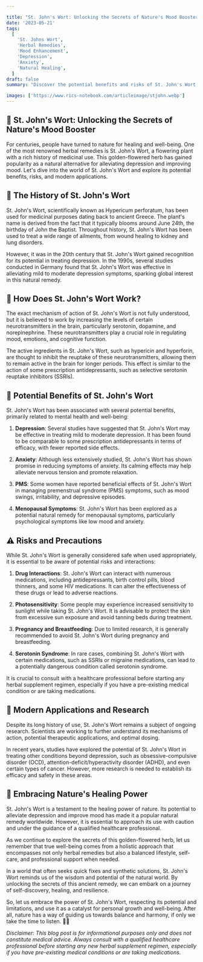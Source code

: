 ```yaml
---

title: "St. John's Wort: Unlocking the Secrets of Nature's Mood Booster 🌿"
date: '2023-05-21'
tags:
  [
    'St. Johns Wort',
    'Herbal Remedies',
    'Mood Enhancement',
    'Depression',
    'Anxiety',
    'Natural Healing',
  ]
draft: false
summary: "Discover the potential benefits and risks of St. John's Wort, a natural herbal remedy used for centuries to alleviate depression and improve mood. From its history to its modern applications, let's explore the secrets of this powerful plant. 🌼"

images: ['https://www.rics-notebook.com/articleimage/stjohn.webp']
---
```


## 🌟 St. John's Wort: Unlocking the Secrets of Nature's Mood Booster

For centuries, people have turned to nature for healing and well-being. One of the most renowned herbal remedies is St. John's Wort, a flowering plant with a rich history of medicinal use. This golden-flowered herb has gained popularity as a natural alternative for alleviating depression and improving mood. Let's dive into the world of St. John's Wort and explore its potential benefits, risks, and modern applications.

## 🌿 The History of St. John's Wort

St. John's Wort, scientifically known as Hypericum perforatum, has been used for medicinal purposes dating back to ancient Greece. The plant's name is derived from the fact that it typically blooms around June 24th, the birthday of John the Baptist. Throughout history, St. John's Wort has been used to treat a wide range of ailments, from wound healing to kidney and lung disorders.

However, it was in the 20th century that St. John's Wort gained recognition for its potential in treating depression. In the 1990s, several studies conducted in Germany found that St. John's Wort was effective in alleviating mild to moderate depression symptoms, sparking global interest in this natural remedy.

## 🧠 How Does St. John's Wort Work?

The exact mechanism of action of St. John's Wort is not fully understood, but it is believed to work by increasing the levels of certain neurotransmitters in the brain, particularly serotonin, dopamine, and norepinephrine. These neurotransmitters play a crucial role in regulating mood, emotions, and cognitive function.

The active ingredients in St. John's Wort, such as hypericin and hyperforin, are thought to inhibit the reuptake of these neurotransmitters, allowing them to remain active in the brain for longer periods. This effect is similar to the action of some prescription antidepressants, such as selective serotonin reuptake inhibitors (SSRIs).

## 🌼 Potential Benefits of St. John's Wort

St. John's Wort has been associated with several potential benefits, primarily related to mental health and well-being:

1. **Depression**: Several studies have suggested that St. John's Wort may be effective in treating mild to moderate depression. It has been found to be comparable to some prescription antidepressants in terms of efficacy, with fewer reported side effects.

2. **Anxiety**: Although less extensively studied, St. John's Wort has shown promise in reducing symptoms of anxiety. Its calming effects may help alleviate nervous tension and promote relaxation.

3. **PMS**: Some women have reported beneficial effects of St. John's Wort in managing premenstrual syndrome (PMS) symptoms, such as mood swings, irritability, and depressive episodes.

4. **Menopausal Symptoms**: St. John's Wort has been explored as a potential natural remedy for menopausal symptoms, particularly psychological symptoms like low mood and anxiety.

## ⚠️ Risks and Precautions

While St. John's Wort is generally considered safe when used appropriately, it is essential to be aware of potential risks and interactions:

1. **Drug Interactions**: St. John's Wort can interact with numerous medications, including antidepressants, birth control pills, blood thinners, and some HIV medications. It can alter the effectiveness of these drugs or lead to adverse reactions.

2. **Photosensitivity**: Some people may experience increased sensitivity to sunlight while taking St. John's Wort. It is advisable to protect the skin from excessive sun exposure and avoid tanning beds during treatment.

3. **Pregnancy and Breastfeeding**: Due to limited research, it is generally recommended to avoid St. John's Wort during pregnancy and breastfeeding.

4. **Serotonin Syndrome**: In rare cases, combining St. John's Wort with certain medications, such as SSRIs or migraine medications, can lead to a potentially dangerous condition called serotonin syndrome.

It is crucial to consult with a healthcare professional before starting any herbal supplement regimen, especially if you have a pre-existing medical condition or are taking medications.

## 🍃 Modern Applications and Research

Despite its long history of use, St. John's Wort remains a subject of ongoing research. Scientists are working to further understand its mechanisms of action, potential therapeutic applications, and optimal dosing.

In recent years, studies have explored the potential of St. John's Wort in treating other conditions beyond depression, such as obsessive-compulsive disorder (OCD), attention-deficit/hyperactivity disorder (ADHD), and even certain types of cancer. However, more research is needed to establish its efficacy and safety in these areas.

## 🌈 Embracing Nature's Healing Power

St. John's Wort is a testament to the healing power of nature. Its potential to alleviate depression and improve mood has made it a popular natural remedy worldwide. However, it is essential to approach its use with caution and under the guidance of a qualified healthcare professional.

As we continue to explore the secrets of this golden-flowered herb, let us remember that true well-being comes from a holistic approach that encompasses not only herbal remedies but also a balanced lifestyle, self-care, and professional support when needed.

In a world that often seeks quick fixes and synthetic solutions, St. John's Wort reminds us of the wisdom and potential of the natural world. By unlocking the secrets of this ancient remedy, we can embark on a journey of self-discovery, healing, and resilience.

So, let us embrace the power of St. John's Wort, respecting its potential and limitations, and use it as a catalyst for personal growth and well-being. After all, nature has a way of guiding us towards balance and harmony, if only we take the time to listen. 🌿✨

_Disclaimer: This blog post is for informational purposes only and does not constitute medical advice. Always consult with a qualified healthcare professional before starting any new herbal supplement regimen, especially if you have pre-existing medical conditions or are taking medications._
